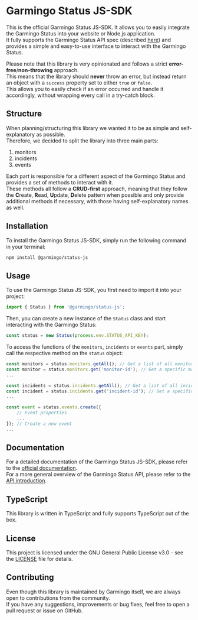 # Garmingo Status JS-SDK

This is the official Garmingo Status JS-SDK. It allows you to easily integrate the Garmingo Status into your website or Node.js application.<br />
It fully supports the Garmingo Status API spec (described [here](https://docs.garmingo.com/status/api-introduction)) and provides a simple and easy-to-use interface to interact with the Garmingo Status.

Please note that this library is very opinionated and follows a strict **error-free**/**non-throwing** approach.<br />
This means that the library should **never** throw an error, but instead return an object with a `success` property set to either `true` or `false`.<br />
This allows you to easily check if an error occurred and handle it accordingly, without wrapping every call in a try-catch block.

## Structure

When planning/structuring this library we wanted it to be as simple and self-explanatory as possible.<br />
Therefore, we decided to split the library into three main parts:
1. monitors
2. incidents
3. events

Each part is responsible for a different aspect of the Garmingo Status and provides a set of methods to interact with it.<br />
These methods all follow a **CRUD-first** approach, meaning that they follow the **C**reate, **R**ead, **U**pdate, **D**elete pattern when possible and only provide additional methods if necessary, with those having self-explanatory names as well.

## Installation

To install the Garmingo Status JS-SDK, simply run the following command in your terminal:

```bash
npm install @garmingo/status-js
```

## Usage

To use the Garmingo Status JS-SDK, you first need to import it into your project:

```javascript
import { Status } from '@garmingo/status-js';
```

Then, you can create a new instance of the `Status` class and start interacting with the Garmingo Status:

```javascript
const status = new Status(process.env.STATUS_API_KEY);
```

To access the functions of the `monitors`, `incidents` or `events` part, simply call the respective method on the `status` object:

```javascript
const monitors = status.monitors.getAll(); // Get a list of all monitors
const monitor = status.monitors.get('monitor-id'); // Get a specific monitor
...

const incidents = status.incidents.getAll(); // Get a list of all incidents
const incident = status.incidents.get('incident-id'); // Get a specific incident
...

const event = status.events.create({
    // Event properties
    ...
}); // Create a new event
...
```

## Documentation

For a detailed documentation of the Garmingo Status JS-SDK, please refer to the [official documentation](https://docs.garmingo.com/status/api-sdks/js).<br />
For a more general overview of the Garmingo Status API, please refer to the [API introduction](https://docs.garmingo.com/status/api-introduction).

## TypeScript

This library is written in TypeScript and fully supports TypeScript out of the box.<br />

## License

This project is licensed under the GNU General Public License v3.0 - see the [LICENSE](LICENSE) file for details.

## Contributing

Even though this library is maintained by Garmingo itself, we are always open to contributions from the community.<br />
If you have any suggestions, improvements or bug fixes, feel free to open a pull request or issue on GitHub.